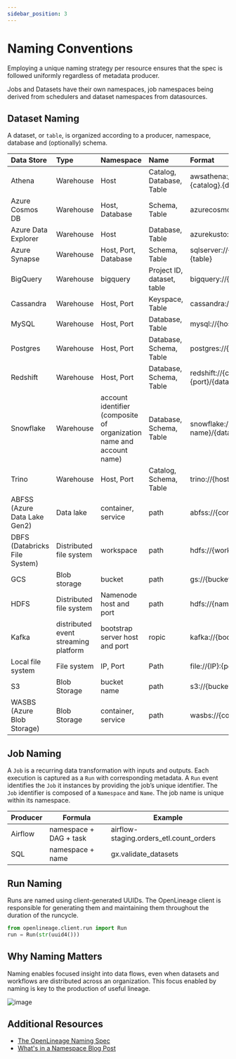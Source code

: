 ```yaml
---
sidebar_position: 3
---
```


# Naming Conventions

Employing a unique naming strategy per resource ensures that the spec is followed uniformly regardless of metadata producer.

Jobs and Datasets have their own namespaces, job namespaces being derived from schedulers and dataset namespaces from datasources.

## Dataset Naming

A dataset, or `table`, is organized according to a producer, namespace, database and (optionally) schema.

| Data Store | Type | Namespace | Name | Format | 
|:-----------|:-----------|:---------------------|:-----------------|:-----------|
| Athena | Warehouse | Host | Catalog, Database, Table | awsathena://athena.{region_name}.amazonaws.com, {catalog}.{database}.{table} |
| Azure Cosmos DB | Warehouse | Host, Database | Schema, Table | azurecosmos://{host}/dbs/{database}/colls/{table} |
| Azure Data Explorer | Warehouse | Host | Database, Table | azurekusto://{host}.kusto.windows.net/{database}/{table} | 
| Azure Synapse | Warehouse | Host, Port, Database | Schema, Table | sqlserver://{host}:{port};database={database}/{schema}.{table} |
| BigQuery | Warehouse | bigquery | Project ID, dataset, table | bigquery://{project id}.{dataset name}.{table name} |
| Cassandra | Warehouse | Host, Port | Keyspace, Table | cassandra://{host}:{port}/{keyspace}.{table} |
| MySQL | Warehouse | Host, Port | Database, Table | mysql://{host}:{port}/{database}.{table} | 
| Postgres | Warehouse | Host, Port | Database, Schema, Table | postgres://{host}:{port}/{database}.{schema}.{table} |
| Redshift | Warehouse | Host, Port | Database, Schema, Table | redshift://{cluster_identifier}.{region_name}:{port}/{database}.{schema}.{table} |
| Snowflake | Warehouse | account identifier (composite of organization name and account name) | Database, Schema, Table | snowflake://{organization name}-{account name}/{database}.{schema}.{table} | 
| Trino | Warehouse | Host, Port | Catalog, Schema, Table | trino://{host}:{port}/{catalog}.{schema}.{table} |
| ABFSS (Azure Data Lake Gen2) | Data lake | container, service | path | abfss://{container name}@{service name}/{path} |
| DBFS (Databricks File System) | Distributed file system | workspace | path | hdfs://{workspace name}/{path} |
| GCS | Blob storage | bucket | path | gs://{bucket name}/{path} |
| HDFS | Distributed file system | Namenode host and port | path | hdfs://{namenode host}:{namenode port}/{path} |
| Kafka | distributed event streaming platform | bootstrap server host and port | ropic | kafka://{bootstrap server host}:{port}/{topic name} |
| Local file system | File system | IP, Port | Path | file://{IP}:{port}/{path} |
| S3 | Blob Storage | bucket name | path | s3://{bucket name}/{path} |
| WASBS (Azure Blob Storage) | Blob Storage | container, service | path | wasbs://{container name}@{service name}/{path} |

## Job Naming

A `Job` is a recurring data transformation with inputs and outputs. Each execution is captured as a `Run` with corresponding metadata.
A `Run` event identifies the `Job` it instances by providing the job’s unique identifier.
The `Job` identifier is composed of a `Namespace` and `Name`. The job name is unique within its namespace.


| Producer | Formula | Example |
| -------- | ------- | ------- |
| Airflow | namespace + DAG + task | airflow-staging.orders_etl.count_orders |
| SQL | namespace + name | gx.validate_datasets |

## Run Naming

Runs are named using client-generated UUIDs. The OpenLineage client is responsible for generating them and maintaining them throughout the duration of the runcycle.

```python
from openlineage.client.run import Run
run = Run(str(uuid4()))
```

## Why Naming Matters

Naming enables focused insight into data flows, even when datasets and workflows are distributed across an organization. This focus enabled by naming is key to the production of useful lineage.

![image](./naming-correlations.svg)

## Additional Resources

* [The OpenLineage Naming Spec](https://github.com/OpenLineage/OpenLineage/blob/main/spec/Naming.md)
* [What's in a Namespace Blog Post](https://openlineage.io/blog/whats-in-a-namespace/)
